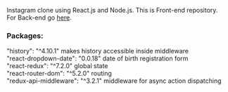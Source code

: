 Instagram clone using React.js and Node.js. This is Front-end repository. For Back-end go [here](https://github.com/MZorskas/IgCloneBackend).

### Packages:

"history": "^4.10.1"  makes history accessible inside middleware <br />
"react-dropdown-date": "0.0.18" date of birth registration form <br />
"react-redux": "^7.2.0" global state <br />
"react-router-dom": "^5.2.0" routing <br />
"redux-api-middleware": "^3.2.1" middleware for async action dispatching <br />


